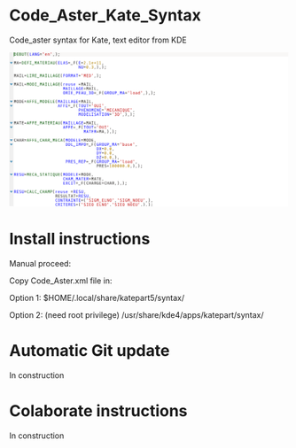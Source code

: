 # Code_Aster_Kate_Syntax

Code_aster syntax for Kate, text editor from KDE

![ScreenShot](PreviewPictures/Preview1.png)

# Install instructions

Manual proceed:

Copy Code_Aster.xml file in:

Option 1:
$HOME/.local/share/katepart5/syntax/

Option 2: (need root privilege)
/usr/share/kde4/apps/katepart/syntax/

# Automatic Git update

In construction

# Colaborate instructions

In construction

